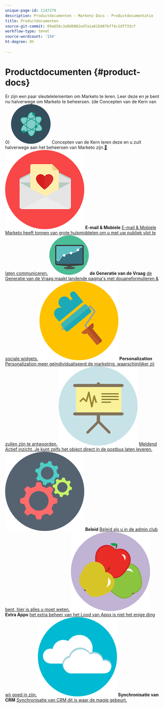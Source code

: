 ```yaml
---
unique-page-id: 1147279
description: Productdocumenten - Marketo Docs - Productdocumentatie
title: Productdocumenten
source-git-commit: 09a656c3a0d0002edfa1a61b987bff4c1dff33cf
workflow-type: tm+mt
source-wordcount: '154'
ht-degree: 0%

---
```



# Productdocumenten {#product-docs}

Er zijn een paar sleutelelementen om Marketo te leren. Leer deze en je bent nu halverwege om Marketo te beheersen.
{de Concepten van de Kern van 0} **![](assets/education-science-12.png)** Concepten van de Kern leren deze en u zult halverwege aan het beheersen van Marketo zijn.[&#128279;](product-docs/core-marketo-concepts.md)     **![E-mail &amp; Mobiele ](assets/valentine-day-10.png) E-mail &amp; Mobiele** [ E-mail &amp; Mobiele Marketo heeft tonnen van grote hulpmiddelen om u met uw publiek vlot te laten communiceren.](https://docs.marketo.com/pages/viewpage.action?pageId=557076)     **![de Generatie van de Vraag ](assets/seo-04.png) de Generatie van de Vraag** [ de Generatie van de Vraag maakt landende pagina&#39;s met douaneformulieren &amp; sociale widgets.](product-docs/demand-generation.md)     **![Personalization ](assets/graphic-design-tools-19.png) Personalization** [ Personalization meer geïndividualiseerd de marketing, waarschijnlijker zij zullen zijn te antwoorden.](product-docs/personalization.md)     **![Meldend ](assets/office-21.png)** [ Meldend Actief inzicht. Je kunt zelfs het object direct in de postbus laten leveren.](product-docs/reporting.md)     **![Beleid ](assets/technology-08.png) Beleid** [ Beleid als u in de admin club bent, hier is alles u moet weten.](https://docs.marketo.com/display/DOCS/Administration)     **![Extra Apps ](assets/food-10.png) Extra Apps** [ het extra beheer van het Lood van Apps is niet het enige ding wij goed in zijn.](product-docs/additional-apps.md)     **![de Synchronisatie van CRM ](assets/seo-33.png) Synchronisatie van CRM** [ Synchronisatie van CRM dit is waar de magie gebeurt.](product-docs/crm-sync.md)

